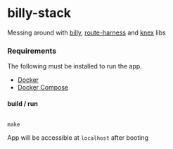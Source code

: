 # billy-stack

Messing around with [billy](http://github.com/bvalosek/billy),
[route-harness](http://github.com/william-olson/route-harness) and
[knex](https://github.com/tgriesser/knex) libs

### Requirements

The following must be installed to run the app.

  - [Docker](https://docs.docker.com/engine/installation/)
  - [Docker Compose](https://docs.docker.com/compose/install/)

#### build / run

```

make

```

App will be accessible at `localhost` after booting
